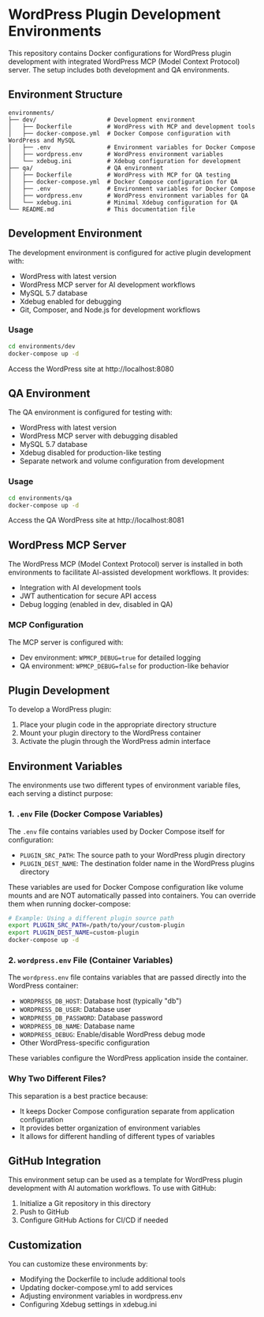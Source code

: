 # WordPress Plugin Development Environments

This repository contains Docker configurations for WordPress plugin development with integrated WordPress MCP (Model Context Protocol) server. The setup includes both development and QA environments.

## Environment Structure

```
environments/
├── dev/                    # Development environment
│   ├── Dockerfile          # WordPress with MCP and development tools
│   ├── docker-compose.yml  # Docker Compose configuration with WordPress and MySQL
│   ├── .env                # Environment variables for Docker Compose
│   ├── wordpress.env       # WordPress environment variables
│   └── xdebug.ini          # Xdebug configuration for development
├── qa/                     # QA environment
│   ├── Dockerfile          # WordPress with MCP for QA testing
│   ├── docker-compose.yml  # Docker Compose configuration for QA
│   ├── .env                # Environment variables for Docker Compose
│   ├── wordpress.env       # WordPress environment variables for QA
│   └── xdebug.ini          # Minimal Xdebug configuration for QA
└── README.md               # This documentation file
```

## Development Environment

The development environment is configured for active plugin development with:

- WordPress with latest version
- WordPress MCP server for AI development workflows
- MySQL 5.7 database
- Xdebug enabled for debugging
- Git, Composer, and Node.js for development workflows

### Usage

```bash
cd environments/dev
docker-compose up -d
```

Access the WordPress site at http://localhost:8080

## QA Environment

The QA environment is configured for testing with:

- WordPress with latest version
- WordPress MCP server with debugging disabled
- MySQL 5.7 database
- Xdebug disabled for production-like testing
- Separate network and volume configuration from development

### Usage

```bash
cd environments/qa
docker-compose up -d
```

Access the QA WordPress site at http://localhost:8081

## WordPress MCP Server

The WordPress MCP (Model Context Protocol) server is installed in both environments to facilitate AI-assisted development workflows. It provides:

- Integration with AI development tools
- JWT authentication for secure API access
- Debug logging (enabled in dev, disabled in QA)

### MCP Configuration

The MCP server is configured with:

- Dev environment: `WPMCP_DEBUG=true` for detailed logging
- QA environment: `WPMCP_DEBUG=false` for production-like behavior

## Plugin Development

To develop a WordPress plugin:

1. Place your plugin code in the appropriate directory structure
2. Mount your plugin directory to the WordPress container
3. Activate the plugin through the WordPress admin interface

## Environment Variables

The environments use two different types of environment variable files, each serving a distinct purpose:

### 1. `.env` File (Docker Compose Variables)

The `.env` file contains variables used by Docker Compose itself for configuration:

- `PLUGIN_SRC_PATH`: The source path to your WordPress plugin directory
- `PLUGIN_DEST_NAME`: The destination folder name in the WordPress plugins directory

These variables are used for Docker Compose configuration like volume mounts and are NOT automatically passed into containers. You can override them when running docker-compose:

```bash
# Example: Using a different plugin source path
export PLUGIN_SRC_PATH=/path/to/your/custom-plugin
export PLUGIN_DEST_NAME=custom-plugin
docker-compose up -d
```

### 2. `wordpress.env` File (Container Variables)

The `wordpress.env` file contains variables that are passed directly into the WordPress container:

- `WORDPRESS_DB_HOST`: Database host (typically "db")
- `WORDPRESS_DB_USER`: Database user
- `WORDPRESS_DB_PASSWORD`: Database password
- `WORDPRESS_DB_NAME`: Database name
- `WORDPRESS_DEBUG`: Enable/disable WordPress debug mode
- Other WordPress-specific configuration

These variables configure the WordPress application inside the container.

### Why Two Different Files?

This separation is a best practice because:
- It keeps Docker Compose configuration separate from application configuration
- It provides better organization of environment variables
- It allows for different handling of different types of variables

## GitHub Integration

This environment setup can be used as a template for WordPress plugin development with AI automation workflows. To use with GitHub:

1. Initialize a Git repository in this directory
2. Push to GitHub
3. Configure GitHub Actions for CI/CD if needed

## Customization

You can customize these environments by:

- Modifying the Dockerfile to include additional tools
- Updating docker-compose.yml to add services
- Adjusting environment variables in wordpress.env
- Configuring Xdebug settings in xdebug.ini
